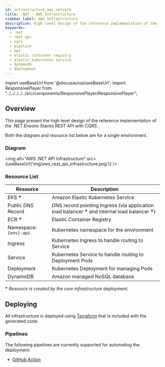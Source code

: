 ```yaml
---
id: infrastructure_aws_netcore
title: .NET - AWS Infrastructure
sidebar_label: AWS Infrastructure
description: High level design of the reference implementation of the .NET Ensono Stacks REST API with CQRS.
keywords:
  - .net
  - rest api
  - cqrs
  - pipeline
  - aws
  - elastic container registry
  - elastic kubernetes service
  - dynamodb
  - deployment
---
```


import useBaseUrl from '@docusaurus/useBaseUrl';
import ResponsivePlayer  from "../../../../../src/components/ResponsivePlayer/ResponsivePlayer";

## Overview

This page present the high level design of the reference implementation of the .NET Ensono Stacks REST API with CQRS.

<ResponsivePlayer url='https://www.youtube.com/watch?v=G8FW-djEDDY' />

Both the diagram and resource list below are for a single environment.

### Diagram

<img alt="AWS .NET API Infrastructure" src={useBaseUrl('img/aws_rest_api_infrastructure.png')} />

### Resource List

| Resource               | Description                                                                                          |
| ---------------------- | ---------------------------------------------------------------------------------------------------- |
| EKS **\***             | Amazon Elastic Kubernetes Service                                                                    |
| Public DNS Record      | DNS record pointing Ingress (via application load balancer **\*** and internal load balancer **\***) |
| ECR **\***             | Elastic Container Registry                                                                           |
| Namespace: `{env}-api` | Kubernetes namespace for the environment                                                             |
| Ingress                | Kubernetes Ingress to handle routing to Service                                                      |
| Service                | Kubernetes Service to handle routing to Deployment Pods                                              |
| Deployment             | Kubernetes Deployment for managing Pods                                                              |
| DynamoDB               | Amazon managed NoSQL database                                                                        |

**\*** _Resource is created by the core infrastructure deployment._

## Deploying

All infrastructure is deployed using [Terraform](https://www.terraform.io/) that is included with the generated code.

### Pipelines

The following pipelines are currently supported for automating the deployment:

- [GitHub Action](./pipeline_gha_netcore.md)
